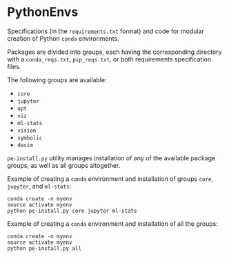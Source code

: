 # PythonEnvs

Specifications (in the `requirements.txt` format) and code for modular creation of Python `conda` environments.

Packages are divided into groups, each having the corresponding directory with a `conda_reqs.txt`, `pip_reqs.txt`, or both requirements specification files.

The following groups are available:

 * `core`
 * `jupyter`
 * `opt`
 * `viz`
 * `ml-stats`
 * `vision`
 * `symbolic`
 * `desim`


`pe-install.py` utility manages installation of any of the available package groups, as well as all groups altogether.


Example of creating a `conda` environment and installation of groups `core`, `jupyter`, and `ml-stats`:

```
conda create -n myenv
source activate myenv
python pe-install.py core jupyter ml-stats
```

Example of creating a `conda` environment and installation of all the groups:

```
conda create -n myenv
source activate myenv
python pe-install.py all
```
